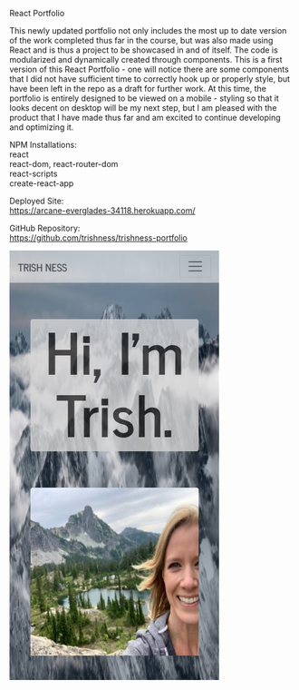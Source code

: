 React Portfolio

This newly updated portfolio not only includes the most up to date version of the work completed thus far in the course, but was also made using React and is thus a project to be showcased in and of itself. The code is modularized and dynamically created through components. This is a first version of this React Portfolio - one will notice there are some components that I did not have sufficient time to correctly hook up or properly style, but have been left in the repo as a draft for further work. At this time, the portfolio is entirely designed to be viewed on a mobile - styling so that it looks decent on desktop will be my next step, but I am pleased with the product that I have made thus far and am excited to continue developing and optimizing it.

NPM Installations:
<br>
react
<br>
react-dom, react-router-dom
<br>
react-scripts
<br>
create-react-app

Deployed Site:<br>
https://arcane-everglades-34118.herokuapp.com/

GitHub Repository:<br>
https://github.com/trishness/trishness-portfolio

![alt text](/public/reactport.jpg?raw=true)
